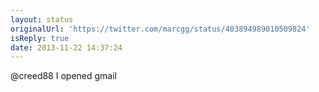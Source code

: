 ```yaml
---
layout: status
originalUrl: 'https://twitter.com/marcgg/status/403894989010509824'
isReply: true
date: 2013-11-22 14:37:24
---
```


@creed88 I opened gmail
